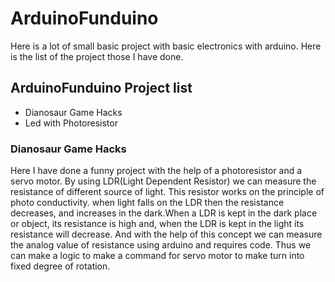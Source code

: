 # ArduinoFunduino

Here is a lot of small basic project with basic electronics with arduino.
Here is the list of the project those I have done.

## ArduinoFunduino Project list
- Dianosaur Game Hacks
- Led with Photoresistor

### Dianosaur Game Hacks
Here I have done a funny project with the help of a photoresistor and a servo motor.
By using LDR(Light Dependent Resistor) we can measure the resistance of different source of light.
This resistor works on the principle of photo conductivity. when light falls on the LDR then the resistance decreases, and increases in the dark.When a LDR is kept in the dark     place or object, its resistance is high and, when the LDR is kept in the light its resistance will decrease. And with the help of this concept we can measure the analog value of resistance using arduino and requires code. Thus we can make a logic to make a command for servo motor to make turn into fixed degree of rotation.
